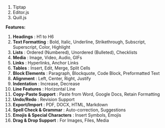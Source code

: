1. Tiptap
2. Editor.js
3. Quill.js

**Features:**

1. **Headings** : H1 to H6
2. **Text Formatting** : Bold, Italic, Underline, Strikethrough, Subscript, Superscript, Color, Highlight
3. **Lists** : Ordered (Numbered), Unordered (Bulleted), Checklists
4. **Media** : Image, Video, Audio, GIFs
5. **Links** : Hyperlinks, Anchor Links
6. **Tables** : Insert, Edit, Merge, Split Cells
7. **Block Elements** : Paragraph, Blockquote, Code Block, Preformatted Text
8. **Alignment** : Left, Center, Right, Justify
9. **Indentation** : Increase, Decrease
10. **Line Features** : Horizontal Line
11. **Copy-Paste Support** : Paste from Word, Google Docs, Retain Formatting
12. **Undo/Redo** : Revision Support
13. **Export/Import** : PDF, DOCX, HTML, Markdown
14. **Spell Check & Grammar** : Auto-correction, Suggestions
15. **Emojis & Special Characters** : Insert Symbols, Emojis
16. **Drag & Drop Support** : For Images, Files, Media
